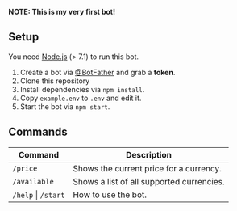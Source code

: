 **NOTE: This is my very first bot!**

## Setup

You need [Node.js](https://nodejs.org/) (> 7.1) to run this bot.

1. Create a bot via [@BotFather](https://t.me/BotFather) and grab a **token**.
2. Clone this repository
3. Install dependencies via `npm install`.
4. Copy `example.env` to `.env` and edit it.
5. Start the bot via `npm start`.

## Commands
Command                 | Description
----------------------- | -----------------
`/price`                | Shows the current price for a currency.
`/available`            | Shows a list of all supported currencies.
`/help` \| `/start`     | How to use the bot.
